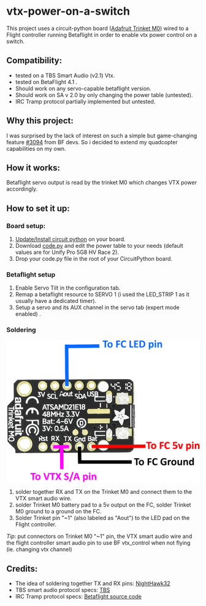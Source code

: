 # vtx-power-on-a-switch

This project uses a circuit-python board ([Adafruit Trinket M0](https://www.adafruit.com/product/3500)) wired to a Flight controller running Betaflight in order to enable vtx power control on a switch.

## Compatibility: 
* tested on a TBS Smart Audio (v2.1) Vtx.
* tested on BetaFlight 4.1 .
* Should work on any servo-capable betaflight version.
* Should work on SA v 2.0 by only changing the power table (untested).
* IRC Tramp protocol partially implemented but untested.

## Why this project:
I was surprised by the lack of interest on such a simple but game-changing feature [#3094](https://github.com/betaflight/betaflight/issues/3094) from BF devs.
So i decided to extend my quadcopter capabilities on my own.
 
## How it works:
Betaflight servo output is read by the trinket M0 which changes VTX power accordingly.

## How to set it up:
### Board setup:
1. [Update/Install circuit python](https://learn.adafruit.com/welcome-to-circuitpython/installing-circuitpython) on your board.
1. Download [code.py](https://raw.githubusercontent.com/Nikel9O/vtx-power-on-a-switch/master/code.py) and edit the power table to your needs (default values are for Unify Pro 5G8 HV Race 2).
1. Drop your code.py file in the root of your CircuitPython board.
### Betaflight setup
1. Enable Servo Tilt in the configuration tab.
1. Remap a betaflight resource to SERVO 1 (i used the LED_STRIP 1 as it usually have a dedicated timer).
1. Setup a servo and its AUX channel in the servo tab (expert mode enabled) .
### Soldering
![connection diagram](/connection.png)
1. solder together RX and TX on the Trinket M0 and connect them to the VTX smart audio wire.
1. solder Trinket M0 battery pad to a 5v output on the FC, solder Trinket M0 ground to a ground on the FC.
1. Solder Trinket pin "~1" (also labeled as "Aout") to the LED pad on the Flight controller.

*Tip*: put connectors on Trinket M0 "~1" pin, the VTX smart audio wire and the flight controller smart audio pin to use BF vtx_control when not flying (ie. changing vtx channel)

## Credits:
* The idea of soldering together TX and RX pins: [NightHawk32](https://github.com/NightHawk32/SmartAudio-testing)
* TBS smart audio protocol specs: [TBS](https://www.team-blacksheep.com/tbs_smartaudio_rev09.pdf)
* IRC Tramp protocol specs: [Betaflight source code](https://github.com/betaflight/betaflight/)
